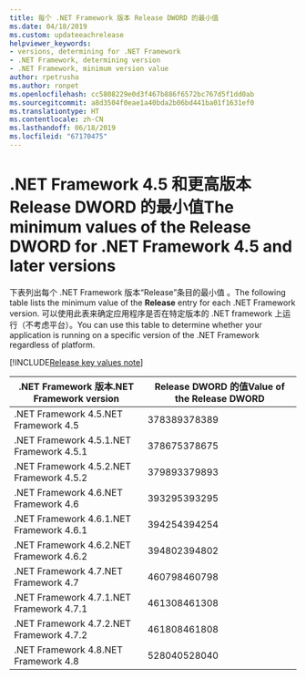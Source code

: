 ```yaml
---
title: 每个 .NET Framework 版本 Release DWORD 的最小值
ms.date: 04/18/2019
ms.custom: updateeachrelease
helpviewer_keywords:
- versions, determining for .NET Framework
- .NET Framework, determining version
- .NET Framework, minimum version value
author: rpetrusha
ms.author: ronpet
ms.openlocfilehash: cc5808229e0d3f467b886f6572bc767d5f1dd0ab
ms.sourcegitcommit: a8d3504f0eae1a40bda2b06bd441ba01f1631ef0
ms.translationtype: HT
ms.contentlocale: zh-CN
ms.lasthandoff: 06/18/2019
ms.locfileid: "67170475"
---
```

# <a name="the-minimum-values-of-the-release-dword-for-net-framework-45-and-later-versions"></a><span data-ttu-id="5d3a6-102">.NET Framework 4.5 和更高版本 Release DWORD 的最小值</span><span class="sxs-lookup"><span data-stu-id="5d3a6-102">The minimum values of the Release DWORD for .NET Framework 4.5 and later versions</span></span>

<span data-ttu-id="5d3a6-103">下表列出每个 .NET Framework 版本“Release”条目的最小值  。</span><span class="sxs-lookup"><span data-stu-id="5d3a6-103">The following table lists the minimum value of the **Release** entry for each .NET Framework version.</span></span> <span data-ttu-id="5d3a6-104">可以使用此表来确定应用程序是否在特定版本的 .NET framework 上运行（不考虑平台）。</span><span class="sxs-lookup"><span data-stu-id="5d3a6-104">You can use this table to determine whether your application is running on a specific version of the .NET Framework regardless of platform.</span></span>

[!INCLUDE[Release key values note](~/includes/version-keys-note.md)]

|<span data-ttu-id="5d3a6-105">.NET Framework 版本</span><span class="sxs-lookup"><span data-stu-id="5d3a6-105">.NET Framework version</span></span>|<span data-ttu-id="5d3a6-106">Release DWORD 的值</span><span class="sxs-lookup"><span data-stu-id="5d3a6-106">Value of the Release DWORD</span></span>|
|--------------------------------|-------------|
|<span data-ttu-id="5d3a6-107">.NET Framework 4.5</span><span class="sxs-lookup"><span data-stu-id="5d3a6-107">.NET Framework 4.5</span></span>|<span data-ttu-id="5d3a6-108">378389</span><span class="sxs-lookup"><span data-stu-id="5d3a6-108">378389</span></span>|
|<span data-ttu-id="5d3a6-109">.NET Framework 4.5.1</span><span class="sxs-lookup"><span data-stu-id="5d3a6-109">.NET Framework 4.5.1</span></span>|<span data-ttu-id="5d3a6-110">378675</span><span class="sxs-lookup"><span data-stu-id="5d3a6-110">378675</span></span>|
|<span data-ttu-id="5d3a6-111">.NET Framework 4.5.2</span><span class="sxs-lookup"><span data-stu-id="5d3a6-111">.NET Framework 4.5.2</span></span>|<span data-ttu-id="5d3a6-112">379893</span><span class="sxs-lookup"><span data-stu-id="5d3a6-112">379893</span></span>|
|<span data-ttu-id="5d3a6-113">.NET Framework 4.6</span><span class="sxs-lookup"><span data-stu-id="5d3a6-113">.NET Framework 4.6</span></span>|<span data-ttu-id="5d3a6-114">393295</span><span class="sxs-lookup"><span data-stu-id="5d3a6-114">393295</span></span>|
|<span data-ttu-id="5d3a6-115">.NET Framework 4.6.1</span><span class="sxs-lookup"><span data-stu-id="5d3a6-115">.NET Framework 4.6.1</span></span>|<span data-ttu-id="5d3a6-116">394254</span><span class="sxs-lookup"><span data-stu-id="5d3a6-116">394254</span></span>|
|<span data-ttu-id="5d3a6-117">.NET Framework 4.6.2</span><span class="sxs-lookup"><span data-stu-id="5d3a6-117">.NET Framework 4.6.2</span></span>|<span data-ttu-id="5d3a6-118">394802</span><span class="sxs-lookup"><span data-stu-id="5d3a6-118">394802</span></span>|
|<span data-ttu-id="5d3a6-119">.NET Framework 4.7</span><span class="sxs-lookup"><span data-stu-id="5d3a6-119">.NET Framework 4.7</span></span>|<span data-ttu-id="5d3a6-120">460798</span><span class="sxs-lookup"><span data-stu-id="5d3a6-120">460798</span></span>|
|<span data-ttu-id="5d3a6-121">.NET Framework 4.7.1</span><span class="sxs-lookup"><span data-stu-id="5d3a6-121">.NET Framework 4.7.1</span></span>|<span data-ttu-id="5d3a6-122">461308</span><span class="sxs-lookup"><span data-stu-id="5d3a6-122">461308</span></span>|
|<span data-ttu-id="5d3a6-123">.NET Framework 4.7.2</span><span class="sxs-lookup"><span data-stu-id="5d3a6-123">.NET Framework 4.7.2</span></span>|<span data-ttu-id="5d3a6-124">461808</span><span class="sxs-lookup"><span data-stu-id="5d3a6-124">461808</span></span>|
|<span data-ttu-id="5d3a6-125">.NET Framework 4.8</span><span class="sxs-lookup"><span data-stu-id="5d3a6-125">.NET Framework 4.8</span></span>|<span data-ttu-id="5d3a6-126">528040</span><span class="sxs-lookup"><span data-stu-id="5d3a6-126">528040</span></span>|
